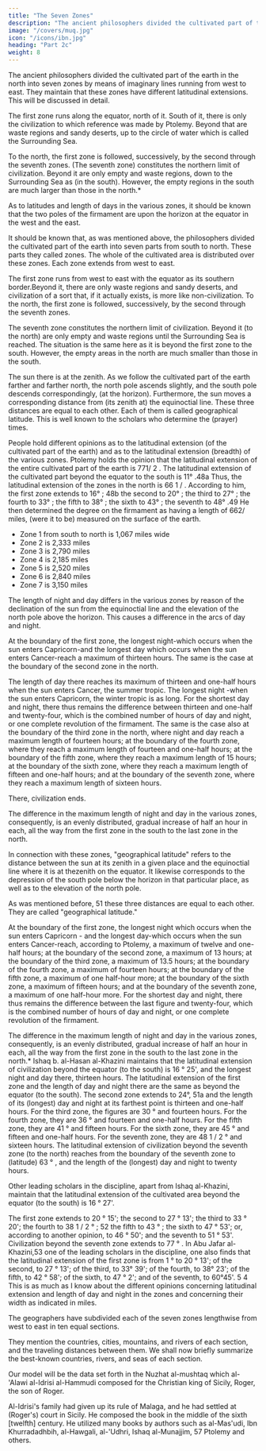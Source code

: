 ```yaml
---
title: "The Seven Zones"
description: "The ancient philosophers divided the cultivated part of the earth in the north into seven zones by means of imaginary lines running from west to east"
image: "/covers/muq.jpg"
icon: "/icons/ibn.jpg"
heading: "Part 2c"
weight: 8
---
```





The ancient philosophers divided the cultivated part of the earth in the north into seven zones by means of imaginary lines running from west to east. They maintain that these zones have different latitudinal extensions. This will be discussed in
detail.

The first zone runs along the equator, north of it. South of it, there is only the civilization to which reference was made by Ptolemy. Beyond that are waste regions and sandy deserts, up to the circle of water which is called the Surrounding Sea. 

To the north, the first zone is followed, successively, by the second through the seventh zones. (The seventh zone) constitutes the northern limit of civilization. Beyond it are only empty and waste regions, down to the Surrounding Sea as (in the south). However, the empty regions in the south are much larger than those in the north.*

As to latitudes and length of days in the various zones, it should be known that the two poles of the firmament are upon the horizon at the equator in the west and the east.

It should be known that, as was mentioned above, the philosophers divided the cultivated part of the earth into seven parts from south to north. These parts they called zones. The whole of the cultivated area is distributed over these zones. Each zone extends from west to east.

The first zone runs from west to east with the equator as its southern border.Beyond it, there are only waste regions and sandy deserts, and civilization of a sort that, if it actually exists, is more like non-civilization. To the north, the first zone is followed, successively, by the second through the seventh zones. 

The seventh zone constitutes the
northern limit of civilization. Beyond it (to the north) are only empty and waste regions
until the Surrounding Sea is reached. The situation is the same here as it is beyond the
first zone to the south. However, the empty areas in the north are much smaller than those
in the south.

The sun there is at the zenith. As we follow the cultivated part of the earth farther and farther north, the north pole ascends slightly, and the south pole descends correspondingly, (at the horizon). Furthermore, the sun moves a corresponding distance from (its zenith at) the equinoctial line. These three distances are equal to each other. Each
of them is called geographical latitude. This is well known to the scholars who determine
the (prayer) times.

People hold different opinions as to the latitudinal extension (of the cultivated part of the earth) and as to the latitudinal extension (breadth) of the various zones. Ptolemy holds the opinion that the latitudinal extension of the entire cultivated part of the earth is 771/ 2 . The latitudinal extension of the cultivated part beyond the equator to the south is
11° .48a Thus, the latitudinal extension of the zones in the north is 66 1 / . According to him, the first zone extends to 16° ; 48b the second to 20° ; the third to 27° ; the fourth to 33° ; the fifth to 38° ; the sixth to 43° ; the seventh to 48° .49 He then determined the degree on the firmament as having a length of 662/ miles, (were it to be) measured on the surface of the earth.

- Zone 1 from south to north is 1,067 miles wide
- Zone 2 is 2,333 miles
- Zone 3 is 2,790 miles
- Zone 4 is 2,185 miles
- Zone 5 is 2,520 miles
- Zone 6 is 2,840 miles
- Zone 7 is 3,150 miles

The length of night and day differs in the various zones by reason of the declination of the sun from the equinoctial line and the elevation of the north pole above the horizon. This causes a difference in the arcs of day and night.

At the boundary of the first zone, the longest night-which occurs when the sun enters Capricorn-and the longest day which occurs when the sun enters Cancer-reach a maximum of thirteen hours. The same is the case at the boundary of the second zone in the north. 

The length of day there reaches its maximum of thirteen and one-half hours when the sun enters Cancer, the summer tropic. The longest night -when the sun enters Capricorn, the winter tropic is as long. For the shortest day and night, there thus remains
the difference between thirteen and one-half and twenty-four, which is the combined
number of hours of day and night, or one complete revolution of the firmament. The same
is the case also at the boundary of the third zone in the north, where night and day reach a
maximum length of fourteen hours; at the boundary of the fourth zone, where they reach a
maximum length of fourteen and one-half hours; at the boundary of the fifth zone, where
they reach a maximum length of 15 hours; at the boundary of the sixth zone, where
they reach a maximum length of fifteen and one-half hours; and at the boundary of the
seventh zone, where they reach a maximum length of sixteen hours. 

There, civilization ends. 

The difference in the maximum length of night and day in the various zones, consequently, is an evenly distributed, gradual increase of half an hour in each, all the way from the first zone in the south to the last zone in the north.

In connection with these zones, "geographical latitude" refers to the distance between the sun at its zenith in a given place and the equinoctial line where it is at thezenith on the equator. It likewise corresponds to the depression of the south pole below the horizon in that particular place, as well as to the elevation of the north pole. 

As was mentioned before, 51 these three distances are equal to each other. They are called "geographical latitude."

At the boundary of the first zone, the longest night which occurs when the sun enters Capricorn - and the longest day-which occurs when the sun enters Cancer-reach, according to Ptolemy, a maximum of twelve and one-half hours; at the boundary of the
second zone, a maximum of 13 hours; at the boundary of the third zone, a maximum of 13.5 hours; at the boundary of the fourth zone, a maximum of fourteen hours; at the boundary of the fifth zone, a maximum of one half-hour more; at the
boundary of the sixth zone, a maximum of fifteen hours; and at the boundary of the
seventh zone, a maximum of one half-hour more. For the shortest day and night, there thus
remains the difference between the last figure and twenty-four, which is the combined
number of hours of day and night, or one complete revolution of the firmament. 

The difference in the maximum length of night and day in the various zones, consequently, is an evenly distributed, gradual increase of half an hour in each, all the way from the first zone in the south to the last zone in the north.*
Ishaq b. al-Hasan al-Khazini maintains that the latitudinal extension of civilization
beyond the equator (to the south) is 16 ° 25', and the longest night and day there, thirteen
hours. The latitudinal extension of the first zone and the length of day and night there are
the same as beyond the equator (to the south). The second zone extends to 24°, 51a and the
length of its (longest) day and night at its farthest point is thirteen and one-half hours. For
the third zone, the figures are 30 ° and fourteen hours. For the fourth zone, they are 36 ° and
fourteen and one-half hours. For the fifth zone, they are 41 ° and fifteen hours. For the
sixth zone, they are 45 ° and fifteen and one-half hours. For the seventh zone, they are
48 1 / 2 ° and sixteen hours. The latitudinal extension of civilization beyond the seventh zone
(to the north) reaches from the boundary of the seventh zone to (latitude) 63 ° , and the
length of the (longest) day and night to twenty hours.

Other leading scholars in the discipline, apart from Ishaq al-Khazini, maintain that the latitudinal extension of the cultivated area beyond the equator (to the south) is 16 ° 27'.

The first zone extends to 20 ° 15'; the second to 27 ° 13'; the third to 33 ° 20'; the fourth to
38 1 / 2 ° ; 52 the fifth to 43 ° ; the sixth to 47 ° 53'; or, according to another opinion, to 46 ° 50';
and the seventh to 51 ° 53'. Civilization beyond the seventh zone extends to 77 ° .
In Abu Jafar al-Khazini,53 one of the leading scholars in the discipline, one also
finds that the latitudinal extension of the first zone is from 1 ° to 20 ° 13'; of the second, to
27 ° 13'; of the third, to 33° 39'; of the fourth, to 38° 23'; of the fifth, to 42 ° 58'; of the
sixth, to 47 ° 2'; and of the seventh, to 60°45'. 5 4
This is as much as I know about the different opinions concerning latitudinal
extension and length of day and night in the zones and concerning their width as indicated
in miles.

The geographers have subdivided each of the seven zones lengthwise from west to east in ten equal sections. 

They mention the countries, cities, mountains, and rivers of each section, and the traveling distances between them.
We shall now briefly summarize the best-known countries, rivers, and seas of each section. 

Our model will be the data set forth in the Nuzhat al-mushtaq which al-'Alawi al-Idrisi al-Hammudi composed for the Christian king of Sicily, Roger, the son of Roger.

Al-Idrisi's family had given up its rule of Malaga, and he had settled at (Roger's) court in Sicily. He composed the book in the middle of the sixth [twelfth] century. He utilized many books by authors such as al-Mas'udi, Ibn Khurradadhbih, al-Hawgali, al-'Udhri, Ishaq al-Munajjim, 57 Ptolemy and others.


